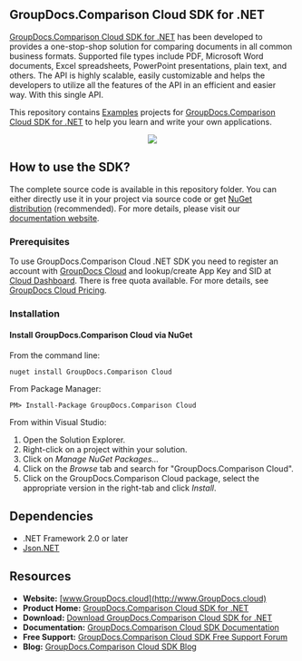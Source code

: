 ## GroupDocs.Comparison Cloud SDK for .NET

[GroupDocs.Comparison Cloud SDK for .NET](https://products.groupdocs.cloud/comparison/net) has been developed to provides a one-stop-shop solution for comparing documents in all common business formats. Supported file types include PDF, Microsoft Word documents, Excel spreadsheets, PowerPoint presentations, plain text, and others. The API is highly scalable, easily customizable and helps the developers to utilize all the features of the API in an efficient and easier way. With this single API.

This repository contains [Examples](Examples) projects for [GroupDocs.Comparison Cloud SDK for .NET](https://products.groupdocs.cloud/comparison/net) to help you learn and write your own applications.

<p align="center">

  <a title="Download complete GroupDocs.Comparison Cloud SDK Examples for .NET source code" href="https://github.com/groupdocs-comparison-cloud/groupdocs-comparison-cloud-dotnet-samples/archive/master.zip">
	<img src="https://raw.github.com/AsposeExamples/java-examples-dashboard/master/images/downloadZip-Button-Large.png" />
  </a>
</p>

## How to use the SDK?
The complete source code is available in this repository folder. You can either directly use it in your project via source code or get [NuGet distribution](https://www.nuget.org/packages/GroupDocs.Comparison-Cloud/) (recommended). For more details, please visit our [documentation website](https://docs.groupdocs.cloud/display/comparisoncloud/Available+SDKs).

### Prerequisites

To use GroupDocs.Comparison Cloud .NET SDK you need to register an account with [GroupDocs Cloud](https://groupdocs.cloud) and lookup/create App Key and SID at [Cloud Dashboard](https://dashboard.groupdocs.cloud/#/apps). There is free quota available. For more details, see [GroupDocs Cloud Pricing](https://purchase.groupdocs.cloud/pricing).

### Installation

#### Install GroupDocs.Comparison Cloud via NuGet

From the command line:

	nuget install GroupDocs.Comparison Cloud

From Package Manager:

	PM> Install-Package GroupDocs.Comparison Cloud

From within Visual Studio:

1. Open the Solution Explorer.
2. Right-click on a project within your solution.
3. Click on *Manage NuGet Packages...*
4. Click on the *Browse* tab and search for "GroupDocs.Comparison Cloud".
5. Click on the GroupDocs.Comparison Cloud package, select the appropriate version in the right-tab and click *Install*.

## Dependencies
- .NET Framework 2.0 or later
- [Json.NET](https://www.nuget.org/packages/Newtonsoft.Json/)

## Resources

+ **Website:** [www.GroupDocs.cloud](http://www.GroupDocs.cloud)
+ **Product Home:** [GroupDocs.Comparison Cloud SDK for .NET](https://products.groupdocs.cloud/comparison/net)
+ **Download:** [Download GroupDocs.Comparison Cloud SDK for .NET](https://www.nuget.org/packages/GroupDocs.Comparison-Cloud/)
+ **Documentation:** [GroupDocs.Comparison Cloud SDK Documentation](https://docs.groupdocs.cloud/display/comparisoncloud/Home)
+ **Free Support:** [GroupDocs.Comparison Cloud SDK Free Support Forum](https://forum.groupdocs.cloud/c/comparison)
+ **Blog:** [GroupDocs.Comparison Cloud SDK Blog](https://blog.groupdocs.cloud/category/comparison/)